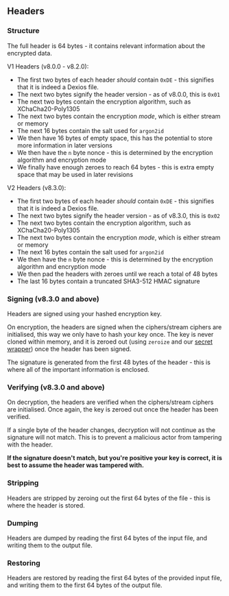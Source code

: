 ## Headers

### Structure

The full header is 64 bytes - it contains relevant information about the encrypted data.

V1 Headers (v8.0.0 - v8.2.0):

* The first two bytes of each header *should* contain `0xDE` - this signifies that it is indeed a Dexios file.
* The next two bytes signify the header version - as of v8.0.0, this is `0x01`
* The next two bytes contain the encryption algorithm, such as XChaCha20-Poly1305
* The next two bytes contain the encryption *mode*, which is either stream or memory
* The next 16 bytes contain the salt used for `argon2id`
* We then have 16 bytes of empty space, this has the potential to store more information in later versions
* We then have the `n` byte nonce - this is determined by the encryption algorithm and encryption mode
* We finally have enough zeroes to reach 64 bytes - this is extra empty space that may be used in later revisions

V2 Headers (v8.3.0):

* The first two bytes of each header *should* contain `0xDE` - this signifies that it is indeed a Dexios file.
* The next two bytes signify the header version - as of v8.3.0, this is `0x02`
* The next two bytes contain the encryption algorithm, such as XChaCha20-Poly1305
* The next two bytes contain the encryption *mode*, which is either stream or memory
* The next 16 bytes contain the salt used for `argon2id`
* We then have the `n` byte nonce - this is determined by the encryption algorithm and encryption mode
* We then pad the headers with zeroes until we reach a total of 48 bytes
* The last 16 bytes contain a truncated SHA3-512 HMAC signature


### Signing (v8.3.0 and above)

Headers are signed using your hashed encryption key.

On encryption, the headers are signed when the ciphers/stream ciphers are initialised, this way we only have to hash your key once. The key is never cloned within memory, and it is zeroed out (using `zeroize` and our [secret wrapper](Secret-Wrapper.md)) once the header has been signed.

The signature is generated from the first 48 bytes of the header - this is where all of the important information is enclosed.

### Verifying (v8.3.0 and above)

On decryption, the headers are verified when the ciphers/stream ciphers are initialised. Once again, the key is zeroed out once the header has been verified.

If a single byte of the header changes, decryption will not continue as the signature will not match. This is to prevent a malicious actor from tampering with the header. 

**If the signature doesn't match, but you're positive your key is correct, it is best to assume the header was tampered with.**

### Stripping

Headers are stripped by zeroing out the first 64 bytes of the file - this is where the header is stored.

### Dumping

Headers are dumped by reading the first 64 bytes of the input file, and writing them to the output file.

### Restoring

Headers are restored by reading the first 64 bytes of the provided input file, and writing them to the first 64 bytes of the output file.
